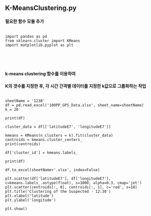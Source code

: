 ## K-MeansClustering.py 

#### 필요한 함수 모듈 추가
<pre>
<code>
import pandas as pd
from sklearn.cluster import KMeans
import matplotlib.pyplot as plt  

</pre>
</code>

#### k-means clustering 함수를 이용하여 
#### K의 갯수를 지정한 후, 각 시간 간격별 데이터를 지정한 k값으로 그룹화하는 작업

<pre>
<code>
sheetName = '1230'
df = pd.read_excel('100PP_GPS_Data.xlsx', sheet_name=sheetName)
k = 20

print(df)

cluster_data = df[['latitudeE7', 'longitudeE7']]

kmeans = KMeans(n_clusters = k).fit(cluster_data)
centroids = kmeans.cluster_centers_
print(centroids)

df['cluster_id'] = kmeans.labels_

print(df)

df.to_excel(sheetName+'.xlsx', index=False)

plt.scatter(df['latitudeE7'], df['longitudeE7'], c=kmeans.labels_.astype(float), s=1000, alpha=0.3, cmap='jet')
plt.scatter(centroids[:, 0], centroids[:, 1], c='red', s=10)
plt.title('Clustering of the Suspected - 12:30')
plt.xlabel('latitude')
plt.ylabel('longitude')

plt.show()
</code>
</pre>
